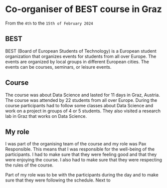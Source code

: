 # Co-organiser of BEST course in Graz

From the `4th` to the `15th of February 2024`

## BEST

BEST (Board of European Students of Technology) is a European student organization that organizes events for students from all over Europe. The events are organized by local groups in different European cities. The events can be courses, seminars, or leisure events.

## Course

The course was about Data Science and lasted for 11 days in Graz, Austria. The course was attended by 22 students from all over Europe.
During the course participants had to follow some classes about Data Science and work on a project in groups of 4 or 5 students.
They also visited a research lab in Graz that works on Data Science.

## My role

I was part of the organising team of the course and my role was Pax Responsible. This means that I was responsible for the well-being of the participants. I had to make sure that they were feeling good and that they were enjoying the course. I also had to make sure that they were respecting the rules of the course.

Part of my role was to be with the participants during the day and to make sure that they were following the schedule.
Next to 